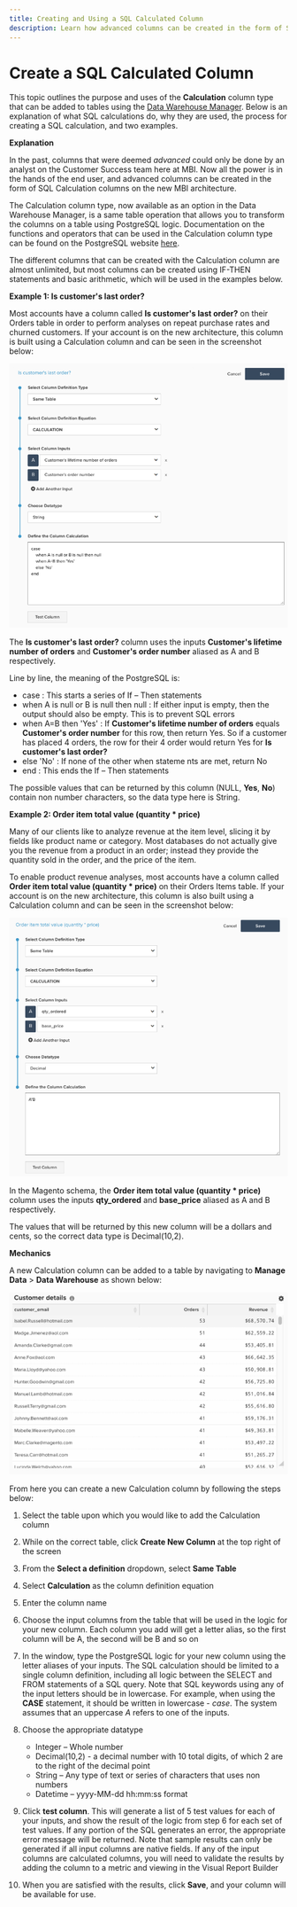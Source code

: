 ```yaml
---
title: Creating and Using a SQL Calculated Column
description: Learn how advanced columns can be created in the form of SQL Calculation columns on the new MBI architecture.
---
```

# Create a SQL Calculated Column

This topic outlines the purpose and uses of the **Calculation** column type that can be added to tables using the [Data Warehouse Manager](../data-warehouse-mgr/tour-dwm.md). Below is an explanation of what SQL calculations do, why they are used, the process for creating a SQL calculation, and two examples.

**Explanation**

In the past, columns that were deemed _advanced_ could only be done by an analyst on the Customer Success team here at MBI. Now all the power is in the hands of the end user, and advanced columns can be created in the form of SQL Calculation columns on the new MBI architecture.

The Calculation column type, now available as an option in the Data Warehouse Manager, is a same table operation that allows you to transform the columns on a table using PostgreSQL logic. Documentation on the functions and operators that can be used in the Calculation column type can be found on the PostgreSQL website [here](https://www.postgresql.org/docs/9.6/static/functions.html).

The different columns that can be created with the Calculation column are almost unlimited, but most columns can be created using IF-THEN statements and basic arithmetic, which will be used in the examples below.

**Example 1: Is customer's last order?**

Most accounts have a column called **Is customer's last order?** on their Orders table in order to perform analyses on repeat purchase rates and churned customers. If your account is on the new architecture, this column is built using a Calculation column and can be seen in the screenshot below:

![](../../assets/Is_customer_s_last_order.png)

The **Is customer's last order?** column uses the inputs **Customer's lifetime number of orders** and **Customer's order number** aliased as A and B respectively.

Line by line, the meaning of the PostgreSQL is:

* case : This starts a series of If – Then statements
* when A is null or B is null then null : If either input is empty, then the output should also be empty. This is to prevent SQL errors
* when A=B then 'Yes' : If **Customer's lifetime number of orders** equals **Customer's order number** for this row, then return Yes. So if a customer has placed 4 orders, the row for their 4 <!--<span data-fontsize="12">th--> order would return Yes for **Is customer's last order?**
* else 'No' : If none of the other when stateme
nts are met, return No
* end : This ends the If – Then statements

The possible values that can be returned by this column (NULL, **Yes**, **No**) contain non number characters, so the data type here is String.

**Example 2: Order item total value (quantity * price)**

Many of our clients like to analyze revenue at the item level, slicing it by fields like product name or category. Most databases do not actually give you the revenue from a product in an order; instead they provide the quantity sold in the order, and the price of the item.

To enable product revenue analyses, most accounts have a column called **Order item total value (quantity * price)** on their Orders Items table. If your account is on the new architecture, this column is also built using a Calculation column and can be seen in the screenshot below:

![](../../assets/Order_item_total_value.png)

In the Magento schema, the **Order item total value (quantity * price)** column uses the inputs **qty\_ordered** and **base\_price** aliased as A and B respectively.

The values that will be returned by this new column will be a dollars and cents, so the correct data type is Decimal(10,2).

**Mechanics**

A new Calculation column can be added to a table by navigating to **Manage Data** > **Data Warehouse** as shown below:

![](../../assets/blobid2.png)

From here you can create a new Calculation column by following the steps below:

1. Select the table upon which you would like to add the Calculation column
1. While on the correct table, click **Create New Column** at the top right of the screen
1. From the **Select a definition** dropdown, select **Same Table**
1. Select **Calculation** as the column definition equation
1. Enter the column name
1. Choose the input columns from the table that will be used in the logic for your new column. Each column you add will get a letter alias, so the first column will be A, the second will be B and so on
1. In the window, type the PostgreSQL logic for your new column using the letter aliases of your inputs. The SQL calculation should be limited to a single column definition, including all logic between the SELECT and FROM statements of a SQL query. Note that SQL keywords using any of the input letters should be in lowercase. For example, when using the **CASE** statement, it should be written in lowercase - _case_. The system assumes that an uppercase _A_ refers to one of the inputs.
1. Choose the appropriate datatype
    * Integer – Whole number
    * Decimal(10,2) - a decimal number with 10 total digits, of which 2 are to the right of the decimal point
    * String – Any type of text or series of characters that uses non numbers
    * Datetime – yyyy-MM-dd hh:mm:ss format

1. Click **test column**. This will generate a list of 5 test values for each of your inputs, and show the result of the logic from step 6 for each set of test values. If any portion of the SQL generates an error, the appropriate error message will be returned. Note that sample results can only be generated if all input columns are native fields. If any of the input columns are calculated columns, you will need to validate the results by adding the column to a metric and viewing in the Visual Report Builder
1. When you are satisfied with the results, click **Save**, and your column will be available for use.

